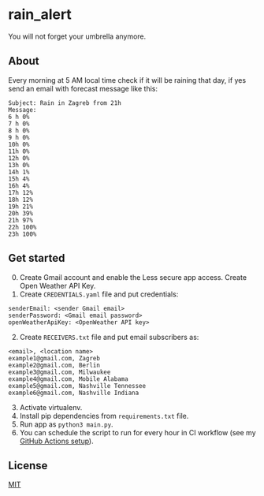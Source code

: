 # rain_alert
You will not forget your umbrella anymore.

## About
Every morning at 5 AM local time check if it will be raining that day, if yes 
send an email with forecast message like this:
```
Subject: Rain in Zagreb from 21h
Message:
6 h 0%
7 h 0%
8 h 0%
9 h 0%
10h 0%
11h 0%
12h 0%
13h 0%
14h 1%
15h 4%
16h 4%
17h 12%
18h 12%
19h 21%
20h 39%
21h 97%
22h 100%
23h 100%
```

## Get started
0. Create Gmail account and enable the Less secure app access. 
Create Open Weather API Key.
1. Create `CREDENTIALS.yaml` file and put credentials:
```
senderEmail: <sender Gmail email>
senderPassword: <Gmail email password>
openWeatherApiKey: <OpenWeather API key>
```
2. Create `RECEIVERS.txt` file and put email subscribers as:
```
<email>, <location name>
example1@gmail.com, Zagreb
example2@gmail.com, Berlin
example3@gmail.com, Milwaukee
example4@gmail.com, Mobile Alabama
example5@gmail.com, Nashville Tennessee
example6@gmail.com, Nashville Indiana
```
3. Activate virtualenv.
4. Install pip dependencies from `requirements.txt` file.
5. Run app as `python3 main.py`.
6. You can schedule the script to run for every 
hour in CI workflow (see my [GitHub Actions setup](https://github.com/IvanVnucec/rain_alert/blob/master/.github/workflows/main.yml)).

## License
[MIT](LICENSE.md)
